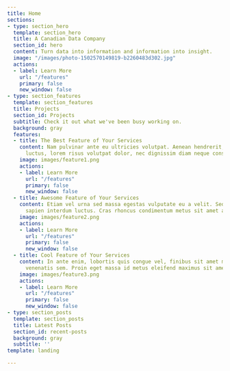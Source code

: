 ```yaml
---
title: Home
sections:
- type: section_hero
  template: section_hero
  title: A Canadian Data Company
  section_id: hero
  content: Turn data into information and information into insight.
  image: "/images/photo-1502570149819-b2260483d302.jpg"
  actions:
  - label: Learn More
    url: "/features"
    primary: false
    new_window: false
- type: section_features
  template: section_features
  title: Projects
  section_id: Projects
  subtitle: Check it out what we've been busy working on.
  background: gray
  features:
  - title: The Best Feature of Your Services
    content: Nam pulvinar ante eu ultricies volutpat. Aenean hendrerit, eros sed aliquet
      luctus, lorem risus volutpat dolor, nec dignissim diam neque consequat ex.
    image: images/feature1.png
    actions:
    - label: Learn More
      url: "/features"
      primary: false
      new_window: false
  - title: Awesome Feature of Your Services
    content: Etiam vel urna sed massa egestas vulputate eu a velit. Sed ut nisl nec
      sapien interdum luctus. Cras rhoncus condimentum metus sit amet auctor.
    image: images/feature2.png
    actions:
    - label: Learn More
      url: "/features"
      primary: false
      new_window: false
  - title: Cool Feature of Your Services
    content: In ante enim, lobortis quis congue vel, finibus sit amet mi. Aenean quis
      venenatis sem. Proin eget massa id metus eleifend maximus sit amet nec urna.
    image: images/feature3.png
    actions:
    - label: Learn More
      url: "/features"
      primary: false
      new_window: false
- type: section_posts
  template: section_posts
  title: Latest Posts
  section_id: recent-posts
  background: gray
  subtitle: ''
template: landing

---
```

